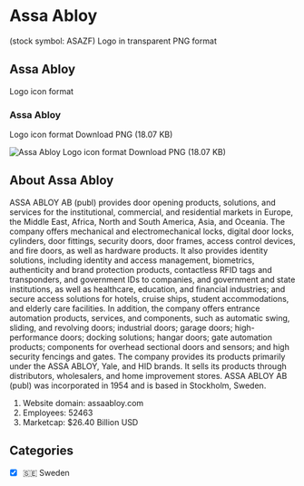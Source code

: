 # Assa Abloy
 (stock symbol: ASAZF) Logo in transparent PNG format

## Assa Abloy
 Logo icon format

### Assa Abloy
 Logo icon format Download PNG (18.07 KB)

![Assa Abloy
 Logo icon format Download PNG (18.07 KB)](/img/orig/ASAZF-6b412df7.png)

## About Assa Abloy


ASSA ABLOY AB (publ) provides door opening products, solutions, and services for the institutional, commercial, and residential markets in Europe, the Middle East, Africa, North and South America, Asia, and Oceania. The company offers mechanical and electromechanical locks, digital door locks, cylinders, door fittings, security doors, door frames, access control devices, and fire doors, as well as hardware products. It also provides identity solutions, including identity and access management, biometrics, authenticity and brand protection products, contactless RFID tags and transponders, and government IDs to companies, and government and state institutions, as well as healthcare, education, and financial industries; and secure access solutions for hotels, cruise ships, student accommodations, and elderly care facilities. In addition, the company offers entrance automation products, services, and components, such as automatic swing, sliding, and revolving doors; industrial doors; garage doors; high-performance doors; docking solutions; hangar doors; gate automation products; components for overhead sectional doors and sensors; and high security fencings and gates. The company provides its products primarily under the ASSA ABLOY, Yale, and HID brands. It sells its products through distributors, wholesalers, and home improvement stores. ASSA ABLOY AB (publ) was incorporated in 1954 and is based in Stockholm, Sweden.

1. Website domain: assaabloy.com
2. Employees: 52463
3. Marketcap: $26.40 Billion USD


## Categories
- [x] 🇸🇪 Sweden
